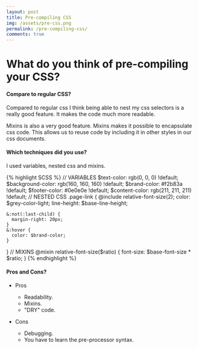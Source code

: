 ```yaml
---
layout: post
title: Pre-compiling CSS
img: /assets/pre-css.png
permalink: /pre-compiling-css/
comments: true
---
```


# What do you think of pre-compiling your CSS?

#### Compare to regular CSS?

Compared to regular css I think being able to nest my css selectors is a really good feature.
It makes the code much more readable.

Mixins is also a very good feature. Mixins makes it possible to encapsulate css code. This allows us to reuse code by including it in other styles in our css documents. 

#### Which techniques did you use?

I used variables, nested css and mixins.

{% highlight SCSS %}
// VARIABLES
$text-color:       rgb(0, 0, 0) !default;
$background-color: rgb(160, 160, 160) !default;
$brand-color:      #f2b83a !default;
$footer-color: 	   #0e0e0e !default;
$content-color:    rgb(211, 211, 211) !default;
// NESTED CSS
.page-link {
    @include relative-font-size(2);
    color: $grey-color-light;
    line-height: $base-line-height;

    &:not(:last-child) {
      margin-right: 20px;
    }
    &:hover {
      color: $brand-color;
    }
  }
  // MIXINS
  @mixin relative-font-size($ratio) {
  font-size: $base-font-size * $ratio;
}
{% endhighlight %}

#### Pros and Cons?

* Pros 

  * Readability.
  * Mixins.
  * "DRY" code.

* Cons

  * Debugging.
  * You have to learn the pre-processor syntax.